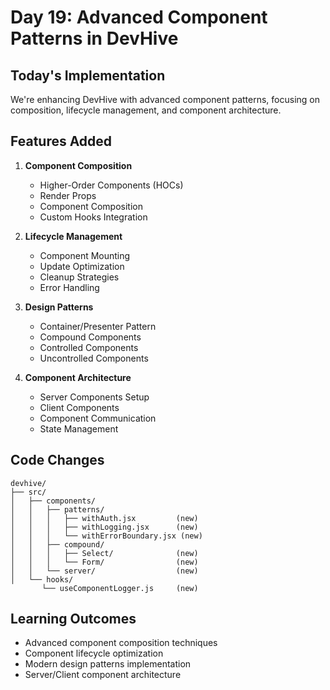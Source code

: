 # Day 19: Advanced Component Patterns in DevHive

## Today's Implementation
We're enhancing DevHive with advanced component patterns, focusing on composition, lifecycle management, and component architecture.

## Features Added
1. **Component Composition**
   - Higher-Order Components (HOCs)
   - Render Props
   - Component Composition
   - Custom Hooks Integration

2. **Lifecycle Management**
   - Component Mounting
   - Update Optimization
   - Cleanup Strategies
   - Error Handling

3. **Design Patterns**
   - Container/Presenter Pattern
   - Compound Components
   - Controlled Components
   - Uncontrolled Components

4. **Component Architecture**
   - Server Components Setup
   - Client Components
   - Component Communication
   - State Management

## Code Changes
```
devhive/
├── src/
│   ├── components/
│   │   ├── patterns/
│   │   │   ├── withAuth.jsx         (new)
│   │   │   ├── withLogging.jsx      (new)
│   │   │   └── withErrorBoundary.jsx (new)
│   │   ├── compound/
│   │   │   ├── Select/              (new)
│   │   │   └── Form/                (new)
│   │   └── server/                  (new)
│   └── hooks/
       └── useComponentLogger.js     (new)
```

## Learning Outcomes
- Advanced component composition techniques
- Component lifecycle optimization
- Modern design patterns implementation
- Server/Client component architecture 